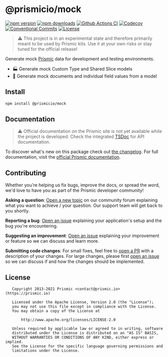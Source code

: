 # @prismicio/mock

[![npm version][npm-version-src]][npm-version-href]
[![npm downloads][npm-downloads-src]][npm-downloads-href]
[![Github Actions CI][github-actions-ci-src]][github-actions-ci-href]
[![Codecov][codecov-src]][codecov-href]
[![Conventional Commits][conventional-commits-src]][conventional-commits-href]
[![License][license-src]][license-href]

> ⚠ This project is in an experimental state and therefore primarily meant to be used by Prismic kits. Use it at your own risks or stay tuned for the official release!

Generate mock [Prismic][prismic] data for development and testing environments.

- 🏭 Generate mock Custom Type and Shared Slice models
- 🧸 Generate mock documents and individual field values from a model

## Install

```bash
npm install @prismicio/mock
```

## Documentation

> ⚠ Official documentation on the Prismic site is not yet available while the project is developed. Check the integrated [TSDoc](https://tsdoc.org/) for API documentation.

To discover what's new on this package check out [the changelog][changelog]. For full documentation, visit the [official Prismic documentation][prismic-docs].

## Contributing

Whether you're helping us fix bugs, improve the docs, or spread the word, we'd love to have you as part of the Prismic developer community!

**Asking a question**: [Open a new topic][forum-question] on our community forum explaining what you want to achieve / your question. Our support team will get back to you shortly.

**Reporting a bug**: [Open an issue][repo-bug-report] explaining your application's setup and the bug you're encountering.

**Suggesting an improvement**: [Open an issue][repo-feature-request] explaining your improvement or feature so we can discuss and learn more.

**Submitting code changes**: For small fixes, feel free to [open a PR][repo-pull-requests] with a description of your changes. For large changes, please first [open an issue][repo-feature-request] so we can discuss if and how the changes should be implemented.

## License

```
   Copyright 2013-2021 Prismic <contact@prismic.io> (https://prismic.io)

   Licensed under the Apache License, Version 2.0 (the "License");
   you may not use this file except in compliance with the License.
   You may obtain a copy of the License at

       http://www.apache.org/licenses/LICENSE-2.0

   Unless required by applicable law or agreed to in writing, software
   distributed under the License is distributed on an "AS IS" BASIS,
   WITHOUT WARRANTIES OR CONDITIONS OF ANY KIND, either express or implied.
   See the License for the specific language governing permissions and
   limitations under the License.
```

<!-- Links -->

[prismic]: https://prismic.io

<!-- TODO: Replace link with a more useful one if available -->

[prismic-docs]: https://prismic.io/docs
[changelog]: /CHANGELOG.md

<!-- TODO: Replace link with a more useful one if available -->

[forum-question]: https://community.prismic.io
[repo-bug-report]: https://github.com/prismicio/prismic-mock/issues/new?assignees=&labels=bug&template=bug_report.md&title=
[repo-feature-request]: https://github.com/prismicio/prismic-mock/issues/new?assignees=&labels=enhancement&template=feature_request.md&title=
[repo-pull-requests]: https://github.com/prismicio/prismic-mock/pulls

<!-- Badges -->

[npm-version-src]: https://img.shields.io/npm/v/@prismicio/mock/latest.svg
[npm-version-href]: https://npmjs.com/package/@prismicio/mock
[npm-downloads-src]: https://img.shields.io/npm/dm/@prismicio/mock.svg
[npm-downloads-href]: https://npmjs.com/package/@prismicio/mock
[github-actions-ci-src]: https://github.com/prismicio/prismic-mock/workflows/ci/badge.svg
[github-actions-ci-href]: https://github.com/prismicio/prismic-mock/actions?query=workflow%3Aci
[codecov-src]: https://img.shields.io/codecov/c/github/prismicio/prismic-mock.svg
[codecov-href]: https://codecov.io/gh/prismicio/prismic-mock
[conventional-commits-src]: https://img.shields.io/badge/Conventional%20Commits-1.0.0-yellow.svg
[conventional-commits-href]: https://conventionalcommits.org
[license-src]: https://img.shields.io/npm/l/@prismicio/mock.svg
[license-href]: https://npmjs.com/package/@prismicio/mock
